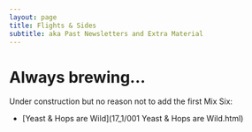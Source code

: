 ```yaml
---
layout: page
title: Flights & Sides
subtitle: aka Past Newsletters and Extra Material
---
```


# Always brewing...


Under construction but no reason not to add the first Mix Six:

* [Yeast & Hops are Wild](17_1/001 Yeast & Hops are Wild.html)
